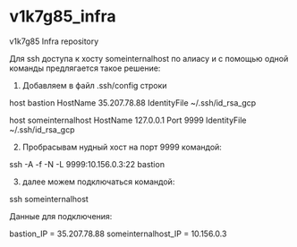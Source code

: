 # v1k7g85_infra
v1k7g85 Infra repository

Для ssh доступа к хосту someinternalhost по алиасу и с помощью одной команды предлягается такое решение:

1. Добавляем в файл .ssh/config строки

host bastion
 HostName 35.207.78.88
 IdentityFile ~/.ssh/id_rsa_gcp

host someinternalhost
 HostName 127.0.0.1
 Port 9999
 IdentityFile ~/.ssh/id_rsa_gcp

2. Пробрасывам нудный хост на порт 9999 командой:

ssh -A -f -N -L 9999:10.156.0.3:22 bastion

3. далее можем подключаться командой:

ssh someinternalhost


Данные для подключения:

bastion_IP = 35.207.78.88
someinternalhost_IP = 10.156.0.3
